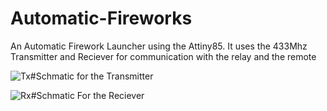 # Automatic-Fireworks
An Automatic Firework Launcher using the Attiny85. It uses the 433Mhz Transmitter and Reciever for communication with the relay and the remote

![Tx](https://user-images.githubusercontent.com/84921599/189107331-693925b5-4b9f-436b-8c2d-abbbb5d646a2.PNG)#Schmatic for the Transmitter

![Rx](https://user-images.githubusercontent.com/84921599/189107601-e98d9607-e9c9-4820-a466-cc2627c552a9.PNG)#Schmatic For the Reciever
